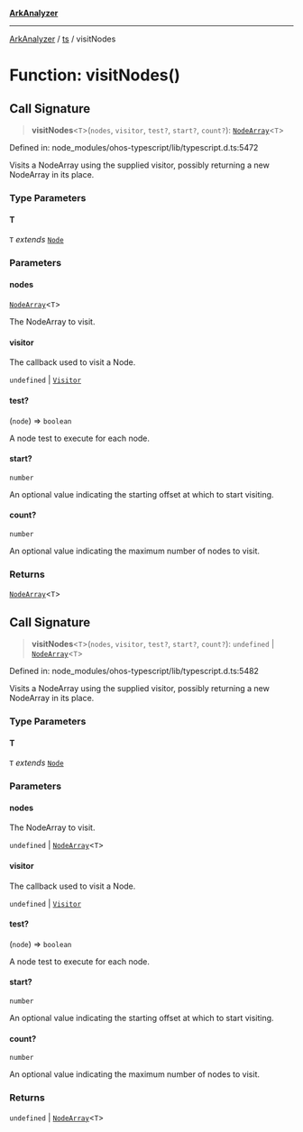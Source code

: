 [**ArkAnalyzer**](../../../../README.md)

***

[ArkAnalyzer](../../../../globals.md) / [ts](../README.md) / visitNodes

# Function: visitNodes()

## Call Signature

> **visitNodes**\<`T`\>(`nodes`, `visitor`, `test?`, `start?`, `count?`): [`NodeArray`](../interfaces/NodeArray.md)\<`T`\>

Defined in: node\_modules/ohos-typescript/lib/typescript.d.ts:5472

Visits a NodeArray using the supplied visitor, possibly returning a new NodeArray in its place.

### Type Parameters

#### T

`T` *extends* [`Node`](../interfaces/Node.md)

### Parameters

#### nodes

[`NodeArray`](../interfaces/NodeArray.md)\<`T`\>

The NodeArray to visit.

#### visitor

The callback used to visit a Node.

`undefined` | [`Visitor`](../type-aliases/Visitor.md)

#### test?

(`node`) => `boolean`

A node test to execute for each node.

#### start?

`number`

An optional value indicating the starting offset at which to start visiting.

#### count?

`number`

An optional value indicating the maximum number of nodes to visit.

### Returns

[`NodeArray`](../interfaces/NodeArray.md)\<`T`\>

## Call Signature

> **visitNodes**\<`T`\>(`nodes`, `visitor`, `test?`, `start?`, `count?`): `undefined` \| [`NodeArray`](../interfaces/NodeArray.md)\<`T`\>

Defined in: node\_modules/ohos-typescript/lib/typescript.d.ts:5482

Visits a NodeArray using the supplied visitor, possibly returning a new NodeArray in its place.

### Type Parameters

#### T

`T` *extends* [`Node`](../interfaces/Node.md)

### Parameters

#### nodes

The NodeArray to visit.

`undefined` | [`NodeArray`](../interfaces/NodeArray.md)\<`T`\>

#### visitor

The callback used to visit a Node.

`undefined` | [`Visitor`](../type-aliases/Visitor.md)

#### test?

(`node`) => `boolean`

A node test to execute for each node.

#### start?

`number`

An optional value indicating the starting offset at which to start visiting.

#### count?

`number`

An optional value indicating the maximum number of nodes to visit.

### Returns

`undefined` \| [`NodeArray`](../interfaces/NodeArray.md)\<`T`\>
